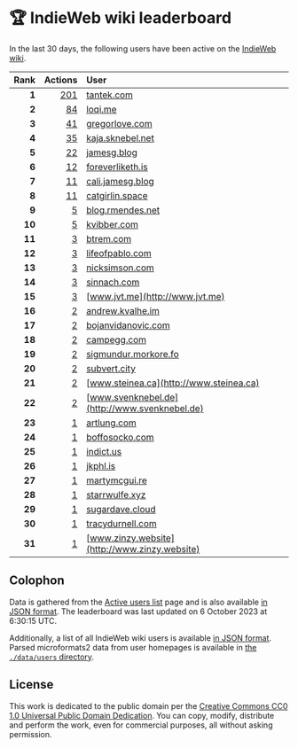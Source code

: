 # 🏆 IndieWeb wiki leaderboard

In the last 30 days, the following users have been active on the [IndieWeb wiki](https://indieweb.org).

| Rank | Actions | User |
|-----:|--------:|:-----|
| **1** | [201](https://indieweb.org/Special:Contributions/Tantek.com) | [tantek.com](http://tantek.com) |
| **2** | [84](https://indieweb.org/Special:Contributions/Loqi.me) | [loqi.me](http://loqi.me) |
| **3** | [41](https://indieweb.org/Special:Contributions/Gregorlove.com) | [gregorlove.com](http://gregorlove.com) |
| **4** | [35](https://indieweb.org/Special:Contributions/Kaja.sknebel.net) | [kaja.sknebel.net](http://kaja.sknebel.net) |
| **5** | [22](https://indieweb.org/Special:Contributions/Jamesg.blog) | [jamesg.blog](http://jamesg.blog) |
| **6** | [12](https://indieweb.org/Special:Contributions/Foreverliketh.is) | [foreverliketh.is](http://foreverliketh.is) |
| **7** | [11](https://indieweb.org/Special:Contributions/Cali.jamesg.blog) | [cali.jamesg.blog](http://cali.jamesg.blog) |
| **8** | [11](https://indieweb.org/Special:Contributions/Catgirlin.space) | [catgirlin.space](http://catgirlin.space) |
| **9** | [5](https://indieweb.org/Special:Contributions/Blog.rmendes.net) | [blog.rmendes.net](http://blog.rmendes.net) |
| **10** | [5](https://indieweb.org/Special:Contributions/Kvibber.com) | [kvibber.com](http://kvibber.com) |
| **11** | [3](https://indieweb.org/Special:Contributions/Btrem.com) | [btrem.com](http://btrem.com) |
| **12** | [3](https://indieweb.org/Special:Contributions/Lifeofpablo.com) | [lifeofpablo.com](http://lifeofpablo.com) |
| **13** | [3](https://indieweb.org/Special:Contributions/Nicksimson.com) | [nicksimson.com](http://nicksimson.com) |
| **14** | [3](https://indieweb.org/Special:Contributions/Sinnach.com) | [sinnach.com](http://sinnach.com) |
| **15** | [3](https://indieweb.org/Special:Contributions/Www.jvt.me) | [www.jvt.me](http://www.jvt.me) |
| **16** | [2](https://indieweb.org/Special:Contributions/Andrew.kvalhe.im) | [andrew.kvalhe.im](http://andrew.kvalhe.im) |
| **17** | [2](https://indieweb.org/Special:Contributions/Bojanvidanovic.com) | [bojanvidanovic.com](http://bojanvidanovic.com) |
| **18** | [2](https://indieweb.org/Special:Contributions/Campegg.com) | [campegg.com](http://campegg.com) |
| **19** | [2](https://indieweb.org/Special:Contributions/Sigmundur.morkore.fo) | [sigmundur.morkore.fo](http://sigmundur.morkore.fo) |
| **20** | [2](https://indieweb.org/Special:Contributions/Subvert.city) | [subvert.city](http://subvert.city) |
| **21** | [2](https://indieweb.org/Special:Contributions/Www.steinea.ca) | [www.steinea.ca](http://www.steinea.ca) |
| **22** | [2](https://indieweb.org/Special:Contributions/Www.svenknebel.de) | [www.svenknebel.de](http://www.svenknebel.de) |
| **23** | [1](https://indieweb.org/Special:Contributions/Artlung.com) | [artlung.com](http://artlung.com) |
| **24** | [1](https://indieweb.org/Special:Contributions/Boffosocko.com) | [boffosocko.com](http://boffosocko.com) |
| **25** | [1](https://indieweb.org/Special:Contributions/Indict.us) | [indict.us](http://indict.us) |
| **26** | [1](https://indieweb.org/Special:Contributions/Jkphl.is) | [jkphl.is](http://jkphl.is) |
| **27** | [1](https://indieweb.org/Special:Contributions/Martymcgui.re) | [martymcgui.re](http://martymcgui.re) |
| **28** | [1](https://indieweb.org/Special:Contributions/Starrwulfe.xyz) | [starrwulfe.xyz](http://starrwulfe.xyz) |
| **29** | [1](https://indieweb.org/Special:Contributions/Sugardave.cloud) | [sugardave.cloud](http://sugardave.cloud) |
| **30** | [1](https://indieweb.org/Special:Contributions/Tracydurnell.com) | [tracydurnell.com](http://tracydurnell.com) |
| **31** | [1](https://indieweb.org/Special:Contributions/Www.zinzy.website) | [www.zinzy.website](http://www.zinzy.website) |


## Colophon

Data is gathered from the [Active users list](https://indieweb.org/Special:ActiveUsers) page and is also available [in JSON format](https://github.com/jgarber623/indieweb-wiki-leaderboard/blob/main/data/leaderboard.json). The leaderboard was last updated on 6 October 2023 at 6:30:15 UTC.

Additionally, a list of all IndieWeb wiki users is available [in JSON format](https://github.com/jgarber623/indieweb-wiki-leaderboard/blob/main/data/users.json). Parsed microformats2 data from user homepages is available in [the `./data/users` directory](https://github.com/jgarber623/indieweb-wiki-leaderboard/blob/main/data/users).

## License

This work is dedicated to the public domain per the [Creative Commons CC0 1.0 Universal Public Domain Dedication](https://creativecommons.org/publicdomain/zero/1.0/). You can copy, modify, distribute and perform the work, even for commercial purposes, all without asking permission.
